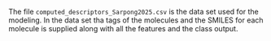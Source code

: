 The file ```computed_descriptors_Sarpong2025.csv``` is the data set used for the modeling.
In the data set tha tags of the molecules and the SMILES for each molecule is supplied along with all the features and the class output.
